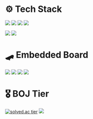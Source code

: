 #  ⚙️ Tech Stack 
<img src="https://img.shields.io/badge/C++-00599C?style=for-the-badge&logo=Cplusplus&logoColor=white"/> <img src="https://img.shields.io/badge/C-00599C?style=for-the-badge&logo=C&logoColor=white"/> <img src="https://img.shields.io/badge/C%23-452588?style=for-the-badge&logo=csharp&logoColor=white"/> <img src="https://img.shields.io/badge/Python-3775a9?style=for-the-badge&logo=python&logoColor=white"/>  
  
  
<img src="https://img.shields.io/badge/Xamarin-3498DB?style=for-the-badge&logo=Xamarin&logoColor=white"/> <img src="https://img.shields.io/badge/MySQL-4479A1?style=for-the-badge&logo=mysql&logoColor=white"/>  

#
#  🛹 Embedded Board
 <img src="https://img.shields.io/badge/Raspberry Pi-c41949?style=for-the-badge&logo=raspberrypi&logoColor=black"/> <img src="https://img.shields.io/badge/Jetson Nano-76B900?style=for-the-badge&logo=NVIDIA&logoColor=white"/> <img src="https://img.shields.io/badge/Arduino-00989d?style=for-the-badge&logo=arduino&logoColor=white"/> <img src="https://img.shields.io/badge/OpenCR-03234B?style=for-the-badge&logo=stmicroelectronics&logoColor=white"/> 
  
 
#
#  🎖️ BOJ Tier 
  
[![solved.ac tier](http://mazassumnida.wtf/api/v2/generate_badge?boj=a201801745)](https://solved.ac/a201801745)
<img src="http://mazandi.herokuapp.com/api?handle=a201801745&theme=warm"/>
  
</div>



